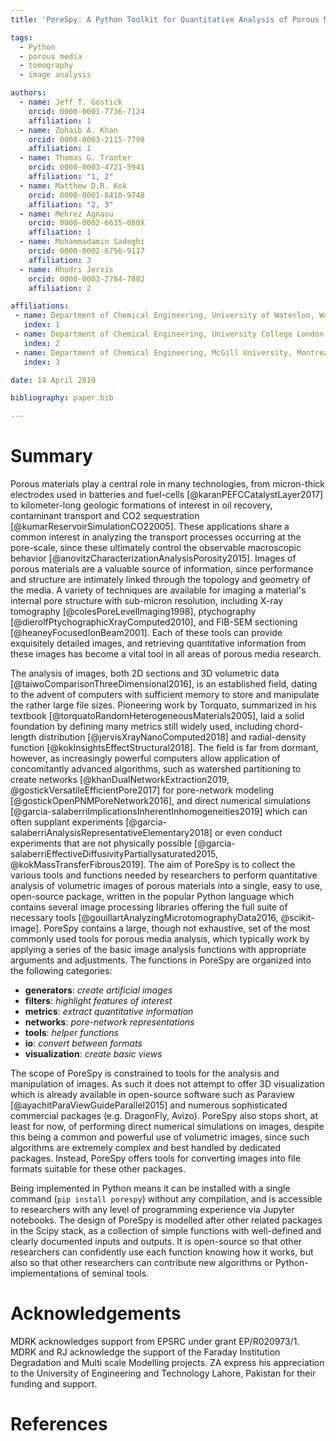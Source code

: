 ```yaml
---
title: 'PoreSpy: A Python Toolkit for Quantitative Analysis of Porous Media Images'

tags:
  - Python
  - porous media
  - tomography
  - image analysis

authors:
  - name: Jeff T. Gostick
    orcid: 0000-0001-7736-7124
    affiliation: 1
  - name: Zohaib A. Khan
    orcid: 0000-0003-2115-7798
    affiliation: 1
  - name: Thomas G. Tranter
    orcid: 0000-0003-4721-5941
    affiliation: "1, 2"
  - name: Matthew D.R. Kok
    orcid: 0000-0001-8410-9748
    affiliation: "2, 3"
  - name: Mehrez Agnaou
    orcid: 0000-0002-6635-080X
    affiliation: 1
  - name: Mohammadamin Sadeghi
    orcid: 0000-0002-6756-9117
    affiliation: 3
  - name: Rhodri Jervis
    orcid: 0000-0003-2784-7802
    affiliation: 2

affiliations:
 - name: Department of Chemical Engineering, University of Waterloo, Waterloo, ON, Canada
   index: 1
 - name: Department of Chemical Engineering, University College London, London, United Kingdom
   index: 2
 - name: Department of Chemical Engineering, McGill University, Montreal, QC, Canada
   index: 3

date: 14 April 2019

bibliography: paper.bib

---
```


# Summary

Porous materials play a central role in many technologies, from micron-thick electrodes used in batteries and fuel-cells [@karanPEFCCatalystLayer2017] to kilometer-long geologic formations of interest in oil recovery, contaminant transport and CO2 sequestration [@kumarReservoirSimulationCO22005].  These applications share a common interest in analyzing the transport processes occurring at the pore-scale, since these ultimately control the observable macroscopic behavior [@anovitzCharacterizationAnalysisPorosity2015].  Images of porous materials are a valuable source of information, since performance and structure are intimately linked through the topology and geometry of the media.  A variety of techniques are available for imaging a material's internal pore structure with sub-micron resolution, including X-ray tomography [@colesPoreLevelImaging1998], ptychography [@dierolfPtychographicXrayComputed2010], and FIB-SEM sectioning [@heaneyFocusedIonBeam2001].  Each of these tools can provide exquisitely detailed images, and retrieving quantitative information from these images has become a vital tool in all areas of porous media research.

The analysis of images, both 2D sections and 3D volumetric data [@taiwoComparisonThreeDimensional2016], is an established field, dating to the advent of computers with sufficient memory to store and manipulate the rather large file sizes.  Pioneering work by Torquato, summarized in his textbook [@torquatoRandomHeterogeneousMaterials2005], laid a solid foundation by defining many metrics still widely used, including chord-length distribution [@jervisXrayNanoComputed2018] and radial-density function [@kokInsightsEffectStructural2018].  The field is far from dormant, however, as increasingly powerful computers allow application of concomitantly advanced algorithms, such as watershed partitioning to create networks [@khanDualNetworkExtraction2019, @gostickVersatileEfficientPore2017] for pore-network modeling [@gostickOpenPNMPoreNetwork2016], and direct numerical simulations [@garcia-salaberriImplicationsInherentInhomogeneities2019] which can often supplant experiments [@garcia-salaberriAnalysisRepresentativeElementary2018] or even conduct experiments that are not physically possible [@garcia-salaberriEffectiveDiffusivityPartiallysaturated2015, @kokMassTransferFibrous2019].  The aim of PoreSpy is to collect the various tools and functions needed by researchers to perform quantitative analysis of volumetric images of porous materials into a single, easy to use, open-source package, written in the popular Python language which contains several image processing libraries offering the full suite of necessary tools [@gouillartAnalyzingMicrotomographyData2016, @scikit-image].  PoreSpy contains a large, though not exhaustive, set of the most commonly used tools for porous media analysis, which typically work by applying a series of the basic image analysis functions with appropriate arguments and adjustments. The functions in PoreSpy are organized into the following categories:

- **generators**: *create artificial images*
- **filters**: *highlight features of interest*
- **metrics**: *extract quantitative information*
- **networks**: *pore-network representations*
- **tools**: *helper functions*
- **io**: *convert between formats*
- **visualization**: *create basic views*

The scope of PoreSpy is constrained to tools for the analysis and manipulation of images.  As such it does not attempt to offer 3D visualization which is already available in open-source software such as Paraview [@ayachitParaViewGuideParallel2015] and numerous sophisticated commercial packages (e.g. DragonFly, Avizo).  PoreSpy also stops short, at least for now, of performing direct numerical simulations on images, despite this being a common and powerful use of volumetric images, since such algorithms are extremely complex and best handled by dedicated packages.  Instead, PoreSpy offers tools for converting images into file formats suitable for these other packages.

Being implemented in Python means it can be installed with a single command (``pip install porespy``) without any compilation, and is accessible to researchers with any level of programming experience via Jupyter notebooks.  The design of PoreSpy is modelled after other related packages in the Scipy stack, as a collection of simple functions with well-defined and clearly documented inputs and outputs.   It is open-source so that other researchers can confidently use each function knowing how it works, but also so that other researchers can contribute new algorithms or Python-implementations of seminal tools.


# Acknowledgements

MDRK acknowledges support from EPSRC under grant EP/R020973/1.  MDRK and RJ acknowledge the support of the Faraday Institution Degradation and Multi scale Modelling projects.  ZA express his appreciation to the University of Engineering and Technology Lahore, Pakistan for their funding and support.

# References
